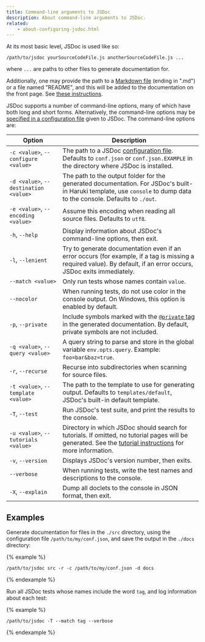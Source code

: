 ```yaml
---
title: Command-line arguments to JSDoc
description: About command-line arguments to JSDoc.
related:
    - about-configuring-jsdoc.html
---
```


At its most basic level, JSDoc is used like so:

    /path/to/jsdoc yourSourceCodeFile.js anotherSourceCodeFile.js ...

where `...` are paths to other files to generate documentation for.

Additionally, one may provide the path to a [Markdown file][md-file] (ending in ".md") or a file
named "README", and this will be added to the documentation on the front page. See [these
instructions][including-readme].

JSDoc supports a number of command-line options, many of which have both long and short forms.
Alternatively, the command-line options may be [specified in a configuration file][config-file]
given to JSDoc. The command-line options are:

Option|Description
------|-----------
`-c <value>`, `--configure <value>`|The path to a JSDoc [configuration file][config-file]. Defaults to `conf.json` or `conf.json.EXAMPLE` in the directory where JSDoc is installed.
`-d <value>`, `--destination <value>`|The path to the output folder for the generated documentation. For JSDoc's built-in Haruki template, use `console` to dump data to the console. Defaults to `./out`.
`-e <value>`, `--encoding <value>`|Assume this encoding when reading all source files. Defaults to `utf8`.
`-h`, `--help`|Display information about JSDoc's command-line options, then exit.
`-l`, `--lenient`|Try to generate documentation even if an error occurs (for example, if a tag is missing a required value). By default, if an error occurs, JSDoc exits immediately.
`--match <value>`|Only run tests whose names contain `value`.
`--nocolor`|When running tests, do not use color in the console output. On Windows, this option is enabled by default.
`-p`, `--private`|Include symbols marked with the [`@private` tag][tags-private] in the generated documentation. By default, private symbols are not included.
`-q <value>`, `--query <value>`|A query string to parse and store in the global variable `env.opts.query`. Example: `foo=bar&baz=true`.
`-r`, `--recurse`|Recurse into subdirectories when scanning for source files.
`-t <value>`, `--template <value>`|The path to the template to use for generating output. Defaults to `templates/default`, JSDoc's built-in default template.
`-T`, `--test`|Run JSDoc's test suite, and print the results to the console.
`-u <value>`, `--tutorials <value>`|Directory in which JSDoc should search for tutorials. If omitted, no tutorial pages will be generated. See the [tutorial instructions][tutorials] for more information.
`-v`, `--version`|Displays JSDoc's version number, then exits.
`--verbose`|When running tests, write the test names and descriptions to the console.
`-X`, `--explain`|Dump all doclets to the console in JSON format, then exit.


[config-file]: about-configuring-jsdoc.html
[including-readme]: about-including-readme.html
[md-file]: http://daringfireball.net/projects/markdown/
[tags-private]: tags-private.html
[tutorials]: about-tutorials.html


## Examples

Generate documentation for files in the `./src` directory, using the configuration file
`/path/to/my/conf.json`, and save the output in the `./docs` directory:

{% example %}

```
/path/to/jsdoc src -r -c /path/to/my/conf.json -d docs
```
{% endexample %}

Run all JSDoc tests whose names include the word `tag`, and log information about each test:

{% example %}

```
/path/to/jsdoc -T --match tag --verbose
```
{% endexample %}
